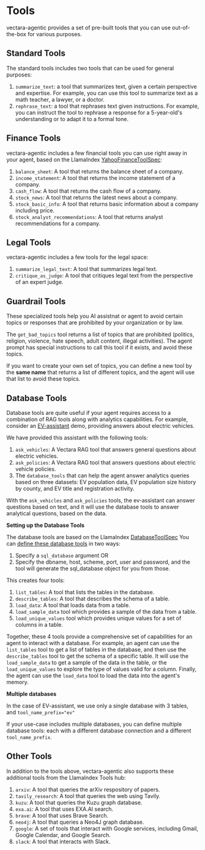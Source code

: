 # Tools

vectara-agentic provides a set of pre-built tools that you can use
out-of-the-box for various purposes.

## Standard Tools

The standard tools includes two tools that can be used for general
purposes:

1.  `summarize_text`: a tool that summarizes text, given a certain
    perspective and expertise. For example, you can use this tool to
    summarize text as a math teacher, a lawyer, or a doctor.
2.  `rephrase_text`: a tool that rephrases text given instructions. For
    example, you can instruct the tool to rephrase a response for a
    5-year-old\'s understanding or to adapt it to a formal tone.

## Finance Tools

vectara-agentic includes a few financial tools you can use right away in
your agent, based on the LlamaIndex
[YahooFinanceToolSpec](https://llamahub.ai/l/tools/llama-index-tools-yahoo-finance):

1.  `balance_sheet`: A tool that returns the balance sheet of a company.
2.  `income_statement`: A tool that returns the income statement of a
    company.
3.  `cash_flow`: A tool that returns the cash flow of a company.
4.  `stock_news`: A tool that returns the latest news about a company.
5.  `stock_basic_info`: A tool that returns basic information about a
    company including price.
6.  `stock_analyst_recommendations`: A tool that returns analyst
    recommendations for a company.

## Legal Tools

vectara-agentic includes a few tools for the legal space:

1.  `summarize_legal_text`: A tool that summarizes legal text.
2.  `critique_as_judge`: A tool that critiques legal text from the
    perspective of an expert judge.

## Guardrail Tools

These specialized tools help you AI assistnat or agent to avoid certain
topics or responses that are prohibited by your organization or by law.

The `get_bad_topics` tool returns a list of topics that are prohibited
(politics, religion, violence, hate speech, adult content, illegal
activities). The agent prompt has special instructions to call this tool
if it exists, and avoid these topics.

If you want to create your own set of topics, you can define a new tool
by the **same name** that returns a list of different topics, and the
agent will use that list to avoid these topics.

## Database Tools

Database tools are quite useful if your agent requires access to a
combination of RAG tools along with analytics capabilities. For example,
consider an
[EV-assistant](https://huggingface.co/spaces/vectara/ev-assistant) demo,
providing answers about electric vehicles.

We have provided this assistant with the following tools:

1.  `ask_vehicles`: A Vectara RAG tool that answers general questions
    about electric vehicles.
2.  `ask_policies`: A Vectara RAG tool that answers questions about
    electric vehicle policies.
3.  The `database_tools` that can help the agent answer analytics
    queries based on three datasets: EV population data, EV population
    size history by county, and EV title and registration activity.

With the `ask_vehicles` and `ask_policies` tools, the ev-assistant can
answer questions based on text, and it will use the database tools to
answer analytical questions, based on the data.

**Setting up the Database Tools**

The database tools are based on the LlamaIndex
[DatabaseToolSpec](https://llamahub.ai/l/tools/llama-index-tools-database)
You can [define these database
tools](https://vectara.github.io/vectara-agentic-docs/vectara_agentic.html#vectara_agentic.tools.ToolsFactory.database_tools)
in two ways:

1.  Specify a `sql_database` argument OR
2.  Specify the dbname, host, scheme, port, user and password, and the
    tool will generate the sql_database object for you from those.

This creates four tools:

1.  `list_tables`: A tool that lists the tables in the database.
2.  `describe_tables`: A tool that describes the schema of a table.
3.  `load_data`: A tool that loads data from a table.
4.  `load_sample_data` tool which provides a sample of the data from a
    table.
5.  `load_unique_values` tool which provides unique values for a set of
    columns in a table.

Together, these 4 tools provide a comprehensive set of capabilities for
an agent to interact with a database. For example, an agent can use the
`list_tables` tool to get a list of tables in the database, and then use
the `describe_tables` tool to get the schema of a specific table. It
will use the `load_sample_data` to get a sample of the data in the
table, or the `load_unique_values` to explore the type of values valid
for a column. Finally, the agent can use the `load_data` tool to load
the data into the agent\'s memory.

**Multiple databases**

In the case of EV-assistant, we use only a single database with 3
tables, and `tool_name_prefix="ev"`

If your use-case includes multiple databases, you can define multiple
database tools: each with a different database connection and a
different `tool_name_prefix`.

## Other Tools

In addition to the tools above, vectara-agentic also supports these
additional tools from the LlamaIndex Tools hub:

1.  `arxiv`: A tool that queries the arXiv respository of papers.
2.  `tavily_research`: A tool that queries the web using Tavily.
3.  `kuzu`: A tool that queries the Kuzu graph database.
4.  `exa.ai`: A tool that uses EXA.AI search.
5.  `brave`: A tool that uses Brave Search.
6.  `neo4j`: A tool that queries a Neo4J graph database.
7.  `google`: A set of tools that interact with Google services,
    including Gmail, Google Calendar, and Google Search.
8.  `slack`: A tool that interacts with Slack.
